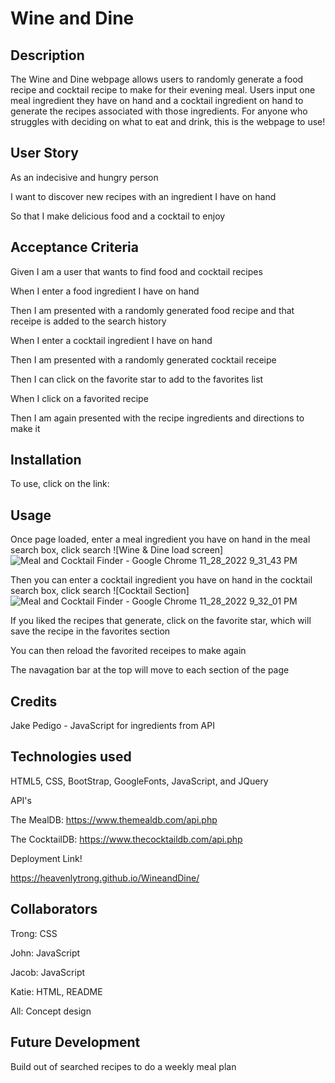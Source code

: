 # Wine and Dine

## Description

The Wine and Dine webpage allows users to randomly generate a food recipe and cocktail recipe to make for their evening meal.  Users input one meal ingredient they have on hand and a cocktail ingredient on hand to generate the recipes associated with those ingredients.  For anyone who struggles with deciding on what to eat and drink, this is the webpage to use!

## User Story

As an indecisive and hungry person

I want to discover new recipes with an ingredient I have on hand

So that I make delicious food and a cocktail to enjoy

## Acceptance Criteria 

Given I am a user that wants to find food and cocktail recipes

When I enter a food ingredient I have on hand

Then I am presented with a randomly generated food recipe and that receipe is added to the search history

When I enter a cocktail ingredient I have on hand

Then I am presented with a randomly generated cocktail receipe 

Then I can click on the favorite star to add to the favorites list

When I click on a favorited recipe

Then I am again presented with the recipe ingredients and directions to make it

## Installation 

To use, click on the link: 

## Usage

Once page loaded, enter a meal ingredient you have on hand in the meal search box, click search
![Wine & Dine load screen]![Meal and Cocktail Finder - Google Chrome 11_28_2022 9_31_43 PM](https://user-images.githubusercontent.com/106408898/204439576-00488282-3c83-4610-b5b5-0dde8b3e7894.png)

Then you can enter a cocktail ingredient you have on hand in the cocktail search box, click search
![Cocktail Section] ![Meal and Cocktail Finder - Google Chrome 11_28_2022 9_32_01 PM](https://user-images.githubusercontent.com/106408898/204439568-3d3295e0-5063-4ea8-890e-1eef1867d91a.png)

If you liked the recipes that generate, click on the favorite star, which will save the recipe in the favorites section


You can then reload the favorited receipes to make again


The navagation bar at the top will move to each section of the page



## Credits

Jake Pedigo - JavaScript for ingredients from API

## Technologies used

HTML5, CSS, BootStrap, GoogleFonts, JavaScript, and JQuery

API's

The MealDB: https://www.themealdb.com/api.php

The CocktailDB: https://www.thecocktaildb.com/api.php

Deployment Link! 

https://heavenlytrong.github.io/WineandDine/

## Collaborators

Trong: CSS

John: JavaScript

Jacob: JavaScript

Katie: HTML, README

All: Concept design

## Future Development

Build out of searched recipes to do a weekly meal plan


  
